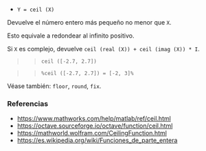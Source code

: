 - `Y = ceil (X)`

Devuelve el número entero más pequeño no menor que `X`.

Esto equivale a redondear al infinito positivo.

Si `X` es complejo, devuelve `ceil (real (X)) + ceil (imag (X)) * I`.

> > `ceil ([-2.7, 2.7])`

> > `%ceil ([-2.7, 2.7]) = [-2, 3]%`

Véase también: `floor`, `round`, `fix`.

### Referencias

- https://www.mathworks.com/help/matlab/ref/ceil.html
- https://octave.sourceforge.io/octave/function/ceil.html
- https://mathworld.wolfram.com/CeilingFunction.html
- https://es.wikipedia.org/wiki/Funciones_de_parte_entera
